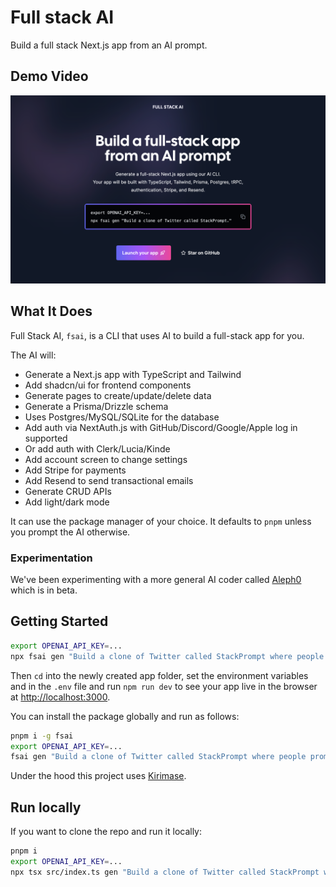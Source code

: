 # Full stack AI

Build a full stack Next.js app from an AI prompt.

## Demo Video

[![Full Stack AI demo](/assets/video-thumbnail.png)](https://youtu.be/DptvWuRfF2M)

## What It Does

Full Stack AI, `fsai`, is a CLI that uses AI to build a full-stack app for you.

The AI will:

* Generate a Next.js app with TypeScript and Tailwind
* Add shadcn/ui for frontend components
* Generate pages to create/update/delete data
* Generate a Prisma/Drizzle schema
* Uses Postgres/MySQL/SQLite for the database
* Add auth via NextAuth.js with GitHub/Discord/Google/Apple log in supported
* Or add auth with Clerk/Lucia/Kinde
* Add account screen to change settings
* Add Stripe for payments
* Add Resend to send transactional emails
* Generate CRUD APIs
* Add light/dark mode

It can use the package manager of your choice. It defaults to `pnpm` unless you prompt the AI otherwise.

### Experimentation

We've been experimenting with a more general AI coder called [Aleph0](https://github.com/alephmatic/aleph0) which is in beta.

## Getting Started

```bash
export OPENAI_API_KEY=...
npx fsai gen "Build a clone of Twitter called StackPrompt where people prompt instead of tweet. Allow users to follow one another and to like prompts. Use GitHub for log in. Charge users a monthly fee for premium functionality."
```

Then `cd` into the newly created app folder, set the environment variables and in the `.env` file and run `npm run dev` to see your app live in the browser at [http://localhost:3000](http://localhost:3000).

You can install the package globally and run as follows:

```bash
pnpm i -g fsai
export OPENAI_API_KEY=...
fsai gen "Build a clone of Twitter called StackPrompt where people prompt instead of tweet. Allow users to follow one another and to like prompts. Use GitHub for log in. Charge users a monthly fee for premium functionality."
```

Under the hood this project uses [Kirimase](https://github.com/nicoalbanese/kirimase).

## Run locally

If you want to clone the repo and run it locally:

```bash
pnpm i
export OPENAI_API_KEY=...
npx tsx src/index.ts gen "Build a clone of Twitter called StackPrompt where people prompt instead of tweet. Allow users to follow one another and to like prompts. Use GitHub for log in. Charge users a monthly fee for premium functionality."
```
